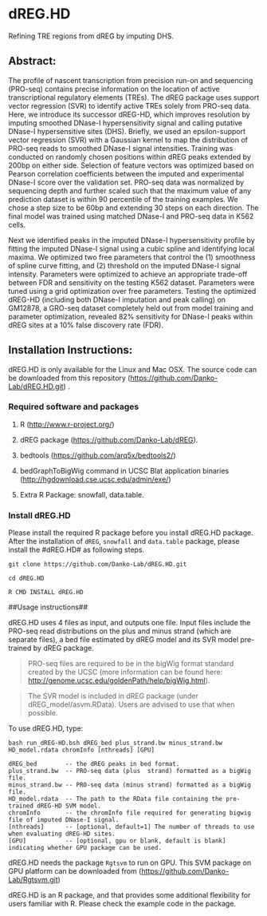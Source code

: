 # dREG.HD

Refining TRE regions from dREG by imputing DHS.

## Abstract:

The profile of nascent transcription from precision run-on and sequencing (PRO-seq) contains precise information on the location of active transcriptional regulatory elements (TREs). The dREG package uses support vector regression (SVR) to identify active TREs solely from PRO-seq data. Here, we introduce its successor dREG-HD, which improves resolution by imputing smoothed DNase-I hypersensitivity signal and calling putative DNase-I hypersensitive sites (DHS). Briefly, we used an epsilon-support vector regression (SVR) with a Gaussian kernel to map the distribution of PRO-seq reads to smoothed DNase-I signal intensities. Training was conducted on randomly chosen positions within dREG peaks extended by 200bp on either side. Selection of feature vectors was optimized based on Pearson correlation coefficients between the imputed and experimental DNase-I score over the validation set.  PRO-seq data was normalized by sequencing depth and further scaled such that the maximum value of any prediction dataset is within 90 percentile of the training examples.  We chose a step size to be 60bp and extending 30 steps on each direction. The final model was trained using matched DNase-I and PRO-seq data in K562 cells.  

Next we identified peaks in the imputed DNase-I hypersensitivity profile by fitting the imputed DNase-I signal using a cubic spline and identifying local maxima.  We optimized two free parameters that control the (1) smoothness of spline curve fitting, and (2) threshold on the imputed DNase-I signal intensity.  Parameters were optimized to achieve an appropriate trade-off between FDR and sensitivity on the testing K562 dataset. Parameters were tuned using a grid optimization over free parameters.  Testing the optimized dREG-HD (including both DNase-I imputation and peak calling) on GM12878, a GRO-seq dataset completely held out from model training and parameter optimization, revealed 82% sensitivity for DNase-I peaks within dREG sites at a 10% false discovery rate (FDR).  


## Installation Instructions:

dREG.HD is only available for the Linux and Mac OSX. The source code can be downloaded from this repository (https://github.com/Danko-Lab/dREG.HD.git) . 

### Required software and packages
    
1. R (http://www.r-project.org/)
    
2. dREG package (https://github.com/Danko-Lab/dREG).
    
3. bedtools (https://github.com/arq5x/bedtools2/)
    
4. bedGraphToBigWig command in UCSC Blat application binaries (http://hgdownload.cse.ucsc.edu/admin/exe/)
    
5. Extra R Package: snowfall, data.table.
    
### Install dREG.HD

Please install the required R package before you install dREG.HD package. After the  installation of `dREG`, `snowfall` and `data.table` package, please install the #dREG.HD# as following steps.

```
git clone https://github.com/Danko-Lab/dREG.HD.git

cd dREG.HD

R CMD INSTALL dREG.HD

```

##Usage instructions##

dREG.HD uses 4 files as input, and outputs one file. Input files include the PRO-seq read distributions on the plus and minus strand (which are separate files), a bed file estimated by dREG model and its SVR model pre-trained by dREG package.

>PRO-seq files are required to be in the bigWig format standard created by the UCSC (more information can be found here: http://genome.ucsc.edu/goldenPath/help/bigWig.html).

>The SVR model is included in dREG package (under dREG_model/asvm.RData). Users are advised to use that when possible.

To use dREG.HD, type: 

```
bash run_dREG-HD.bsh dREG_bed plus_strand.bw minus_strand.bw HD_model.rdata chromInfo [nthreads] [GPU]

dREG_bed        -- the dREG peaks in bed format.
plus_strand.bw	-- PRO-seq data (plus  strand) formatted as a bigWig file.
minus_strand.bw	-- PRO-seq data (minus strand) formatted as a bigWig file.
HD_model.rdata	-- The path to the RData file containing the pre-trained dREG-HD SVM model.
chromInfo       -- the chromInfo file required for generating bigwig file of imputed DNase-I signal.
[nthreads]	    -- [optional, default=1] The number of threads to use when evaluating dREG-HD sites.
[GPU]	        -- [optional, gpu or blank, default is blank] indicating whether GPU package can be used.

```

dREG.HD needs the package `Rgtsvm` to run on GPU. This SVM package on GPU platform can be downloaded from (https://github.com/Danko-Lab/Rgtsvm.git)

dREG.HD is an R package, and that provides some additional flexibility for users familiar with R. Please check the example code in the package. 








